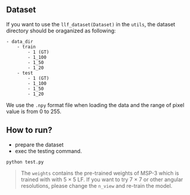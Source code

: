 ## Dataset

If you want to use the `llf_dataset(Dataset)` in the `utils`, the dataset directory should be oraganized as following:
```
- data_dir
    - train
        - 1 (GT)
        - 1_100
        - 1_50
        - 1_20
    - test
        - 1 (GT)
        - 1_100
        - 1_50
        - 1_20
```
We use the `.npy` format file when loading the data and the range of pixel value is from 0 to 255.





## How to run?
- prepare the dataset
- exec the testing command.
```
python test.py
```

> The `weights` contains the pre-trained weights of MSP-3 which is trained with with 5 $\times$ 5 LF. If you want to try 7 $\times$ 7 or other angular resolutions, please change the `n_view` and re-train the model.